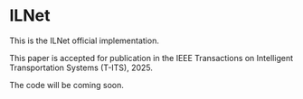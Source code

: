# ILNet
This is the ILNet official implementation.

This paper is accepted for publication in the IEEE Transactions on Intelligent Transportation Systems (T-ITS), 2025.


The code will be coming soon.
